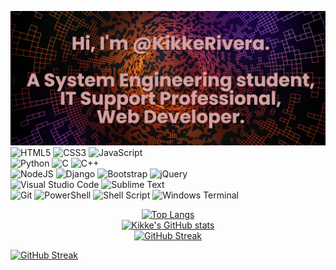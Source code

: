 ![](https://github.com/KikkeRivera/KikkeRivera/raw/master/banner.png)
![HTML5](https://img.shields.io/badge/html5-%23E34F26.svg?style=for-the-badge&logo=html5&logoColor=white)
![CSS3](https://img.shields.io/badge/css3-%231572B6.svg?style=for-the-badge&logo=css3&logoColor=white)
![JavaScript](https://img.shields.io/badge/javascript-%23323330.svg?style=for-the-badge&logo=javascript&logoColor=%23F7DF1E) </br>
![Python](https://img.shields.io/badge/python-3670A0?style=for-the-badge&logo=python&logoColor=ffdd54)
![C](https://img.shields.io/badge/c-%2300599C.svg?style=for-the-badge&logo=c&logoColor=white)
![C++](https://img.shields.io/badge/c++-%2300599C.svg?style=for-the-badge&logo=c%2B%2B&logoColor=white) </br>
![NodeJS](https://img.shields.io/badge/node.js-6DA55F?style=for-the-badge&logo=node.js&logoColor=white)
![Django](https://img.shields.io/badge/django-%23092E20.svg?style=for-the-badge&logo=django&logoColor=white)
![Bootstrap](https://img.shields.io/badge/bootstrap-%238511FA.svg?style=for-the-badge&logo=bootstrap&logoColor=white)
![jQuery](https://img.shields.io/badge/jquery-%230769AD.svg?style=for-the-badge&logo=jquery&logoColor=white) </br>
![Visual Studio Code](https://img.shields.io/badge/Visual%20Studio%20Code-0078d7.svg?style=for-the-badge&logo=visual-studio-code&logoColor=white)
![Sublime Text](https://img.shields.io/badge/sublime_text-%23575757.svg?style=for-the-badge&logo=sublime-text&logoColor=important)</br>
![Git](https://img.shields.io/badge/git-%23F05033.svg?style=for-the-badge&logo=git&logoColor=white)
![PowerShell](https://img.shields.io/badge/PowerShell-%235391FE.svg?style=for-the-badge&logo=powershell&logoColor=white)
![Shell Script](https://img.shields.io/badge/shell_script-%23121011.svg?style=for-the-badge&logo=gnu-bash&logoColor=white)
![Windows Terminal](https://img.shields.io/badge/Windows%20Terminal-%234D4D4D.svg?style=for-the-badge&logo=windows-terminal&logoColor=white) </br>
 
<div align="center">
  <a href="https://github.com/anuraghazra/github-readme-stats" target="_blank"><img alt="Top Langs" src=https://github-readme-stats.vercel.app/api/top-langs/?username=KikkeRivera&layout=compact&langs_count=6&theme=react&hide_border=true></a>
</div>
<div align="center">
  <a href="https://github.com/anuraghazra/github-readme-stats" target="_blank"><img alt="Kikke's GitHub stats" src=https://github-readme-stats.vercel.app/api?username=KikkeRivera&count_private=true&show_icons=true&include_all_commits=true&theme=react&hide_border=true></a>
</div>
<div align="center">
  <a href="https://github.com/DenverCoder1/github-readme-streak-stats" target="_blank"><img alt="GitHub Streak" src=http://github-readme-streak-stats.herokuapp.com?user=KikkeRivera&theme=react&hide_border=true></a>
</div>

[![GitHub Streak](https://streak-stats.demolab.com?user=KikkeRivera&theme=transparent&hide_border=true)](https://git.io/streak-stats)
